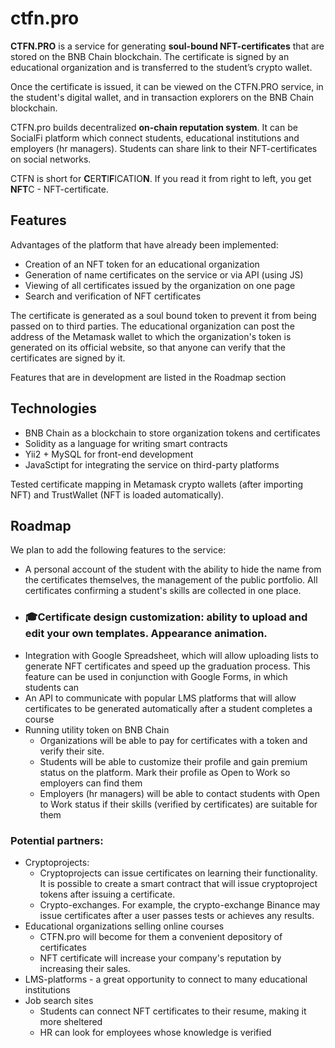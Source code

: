 # ctfn.pro

**CTFN.PRO** is a service for generating **soul-bound NFT-certificates** that are stored on the BNB Chain blockchain. The certificate is signed by an educational organization and is transferred to the student’s crypto wallet.

Once the certificate is issued, it can be viewed on the CTFN.PRO service, in the student's digital wallet, and in transaction explorers on the BNB Chain blockchain.

CTFN.pro builds decentralized **on-chain reputation system**. It can be SocialFi platform which connect students, educational institutions and employers (hr managers). Students can share link to their NFT-certificates on social networks. 

CTFN is short for **C**ER**T**I**F**ICATIO**N**. If you read it from right to left, you get **NFT**C - NFT-certificate.

## Features

Advantages of the platform that have already been implemented:

+ Creation of an NFT token for an educational organization
+ Generation of name certificates on the service or via API (using JS)
+ Viewing of all certificates issued by the organization on one page
+ Search and verification of NFT certificates

The certificate is generated as a soul bound token to prevent it from being passed on to third parties. The educational organization can post the address of the Metamask wallet to which the organization's token is generated on its official website, so that anyone can verify that the certificates are signed by it.

Features that are in development are listed in the Roadmap section

## Technologies
+ BNB Chain as a blockchain to store organization tokens and certificates
+ Solidity as a language for writing smart contracts
+ Yii2 + MySQL for front-end development
+ JavaSctipt for integrating the service on third-party platforms

Tested certificate mapping in Metamask crypto wallets (after importing NFT) and TrustWallet (NFT is loaded automatically).

## Roadmap
We plan to add the following features to the service:
+ A personal account of the student with the ability to hide the name from the certificates themselves, the management of the public portfolio. All certificates confirming a student's skills are collected in one place.
+ ### 🎓Certificate design customization: ability to upload and edit your own templates. Appearance animation.
+ Integration with Google Spreadsheet, which will allow uploading lists to generate NFT certificates and speed up the graduation process. This feature can be used in conjunction with Google Forms, in which students can
+ An API to communicate with popular LMS platforms that will allow certificates to be generated automatically after a student completes a course
+ Running utility token on BNB Chain
  + Organizations will be able to pay for certificates with a token and verify their site.
  + Students will be able to customize their profile and gain premium status on the platform. Mark their profile as Open to Work so employers can find them
  + Employers (hr managers) will be able to contact students with Open to Work status if their skills (verified by certificates) are suitable for them

### Potential partners:
+ Cryptoprojects:
  + Cryptoprojects can issue certificates on learning their functionality. It is possible to create a smart contract that will issue cryptoproject tokens after issuing a certificate.
  + Crypto-exchanges. For example, the crypto-exchange Binance may issue certificates after a user passes tests or achieves any results. 
+ Educational organizations selling online courses
  + CTFN.pro will become for them a convenient depository of certificates
  + NFT certificate will increase your company's reputation by increasing their sales.
+ LMS-platforms - a great opportunity to connect to many educational institutions
+ Job search sites 
  + Students can connect NFT certificates to their resume, making it more sheltered
  + HR can look for employees whose knowledge is verified
